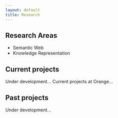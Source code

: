 ```yaml
---
layout: default
title: Research
---
```


## Research Areas

* Semantic Web
* Knowledge Representation

## Current projects

Under development...
Current projects at Orange...

## Past projects

Under development...
 <!--
 Past projects at Orange...
 Thesis
 Master
 Other activities in Le2i CheckSem
 -->


<!--
Semantic Analysis of Digital Forensics Cases
Research Areas

Digital Forensics, Semantic Web, Artificial Intelligence
Objectives

La cybercriminalité est un phénomène prenant de l’importance de nos jours et un nombre croissant d’infractions commises à l’aide ou contre des systèmes informatiques sont signalées. Les fraudes sur Internet, le harcèlement via les réseaux sociaux et les logiciels de messagerie, le cyber-terrorisme ou encore les intrusions dans des systèmes sont autant d’infractions perpétrées contre des individus ou des entreprises. Ces nouveaux phénomènes obligent les états et les sociétés à investir des sommes d’argent toujours plus importantes pour garantir la sécurité des individus et des installations. Ainsi, le domaine de la criminalistique informatique a connu un essor important ces dernières années.
Les investigations concernant des affaires cybercriminelles sont différentes des investigations plus courantes. Avec l’avancée et l’omniprésence des technologies dans notre environnement, il est demandé aux investigateurs de traiter des grands volumes de données et provenant de sources hétérogènes rendant les tâches de traitement et d’analyse particulièrement difficiles et fastidieuses. De plus, une investigation cybercriminelle est un processus complexe dans lequel chaque conclusion doit être supportée par des pièces à conviction collectées de manière rigoureuse afin de leur donner le poids et la crédibilité nécessaire pour faire avancer l’enquête. Dans ce projet, nous nous intéressons plus particulièrement à la phase de reconstruction de scénarios d’une investigation. Cette étape permet aux enquêteurs et à la Justice d’avoir un aperçu global des évènements survenus durant l’incident faisait l’objet de l’enquête. La reconstruction de scénarios peut être vu comme un processus prenant en entrée un ensemble de pièces à conviction et produisant en sortie la chronologie des évènements concernant l’incident.
L’approche proposée par notre équipe se situe au croisement des domaines de la criminalistique informatique et du web sémantique. Dans nos travaux, une nouvelle méthodologie, étayée par une théorie, est proposée pour assister les enquêteurs à travers le processus de reconstruction (construction de la chronologie et analyse). Pour cela, une ontologie intégrant les connaissances liées au savoir-faire métier d’experts de la criminalistique informatique et de développeurs de logiciels est utilisée. L’utilisation d’une ontologie nous permet de représenter les évènements de manière détaillée et par la suite de les analyser de manière automatique et pertinente.
People

This project is made under the co-supervision of Professor Christophe Nicolle and Doctor Aurélie Bertaux from University of Burgundy and Professor Tahar Kechadi from University College Dublin. 
-->

<!--
MASTER

OntoMining: Data Mining and Semantic Web for Automatic Ontology Construction
Research Areas

Semantic Web, Data Mining
Objectives

L’ontologie est une conceptualisation partagée d’un domaine (Gruber, 1993) permettant de décrire des connaissances utilisables par les humains et par les machines. L’omniprésence des ontologies dans le partage d’informations et la gestion des connaissances appelle la découverte de techniques efficaces et efficientes pour leur développement. En effet, la construction des ontologies reste à l’heure actuelle une tâche fastidieuse et très consommatrice de temps (car manuelle dans la plupart des cas). De plus, cette tâche nécessite l’intervention d’experts du domaine et d’ontologues, seuls acteurs à posséder les connaissances nécessaires pour réaliser le processus de construction de manière satisfaisante. Or, pour révéler le potentiel du Web Sémantique, il est nécessaire que les ontologies soient largement répandues. Enfin, les ontologies étant une représentation des connaissances d’un domaine, il est également nécessaire d’effectuer des évolutions régulières sur ces dernières afin qu’elles restent en adéquation avec le domaine. Ces nombreuses phases de maintenance viennent s’ajouter à un processus déjà très lourd.
Le but de l’Ontology Learning est de découvrir automatiquement ou semi-automatiquement les différents éléments composant les ontologies que sont les concepts, les relations entre concepts et les relations taxonomiques entre concepts et entre relations et les axiomes (Cimiano, 2006). Les processus d’Ontology Learning peuvent travailler à partir de données de natures variés telles que des textes, des pages Web ou des thésaurus. Ce domaine de recherche donne donc des réponses pour les problèmes d’acquisitions des connaissances pour la construction des ontologies. Les approches de l’Ontology Learning peuvent également être complétées par l’utilisation des techniques issues du domaine du Data Mining dont le but est l’extraction de connaissances à partir de quantités de données importantes. Extraire des connaissances peut signifier mettre en évidence des données cachées, découvrir des corrélations significatives entre des connaissances ou encore prédire de nouvelles connaissances à partir de données existantes. Le domaine du Web Mining, ayant pour objectif d’utiliser les techniques de Data Mining sur le Web, a particulièrement retenu notre attention. En effet, l’utilisation du Web comme ressource présente de nombreux avantages parmi lesquels la redondance élevée des informations permettant de juger de la pertinence et de l’importance de ces dernières, le large panel de domaines traités et la facilité d’accès.
Dans le cadre de ce projet, nous souhaitons nous intéresser plus particulièrement à l’extraction de relations entre concepts. Ces dernières sont utilisées pour marquer les liens grammaticaux (portant sur les objets du langage) ou conceptuelles (portant sur les objets décrient par les concepts) entre les concepts qui composent une ontologie. L’étude de la littérature du domaine de l’Ontology Learning montre que de nombreux travaux se concentrent sur l’apprentissage de relations. L’identification de relations couvre trois des neuf étapes du processus de construction des ontologies décrit par (Cimiano, 2006) :

    Extraction de termes
    Identification de synonymes
    Caractérisation de concepts
    Hiérarchisation des concepts
    Identification des relations entre concepts
    Hiérarchisation des relations
    Identification d’axiomes sur le schéma
    Identification de règles
    Peuplement

La phase d’extraction d’une relation sémantique se déroule en deux phases que sont l’identification des concepts intervenant dans la relation et l’étiquetage de la relation. Cette dernière phase, qui est aussi la plus difficile, permet de fixer la sémantique de la relation en lui attribuant notamment un nom.
On peut distinguer deux grandes familles de relations : les relations taxonomiques (ou relation de subsomption) et les relations non-taxonomiques (ou relations transversales). La découverte de liens verticaux comme l’hyperonymie et la méronymie est largement traitée dans la littérature. En revanche, peu de travaux se sont penchés sur les relations non-taxonomiques, qui peuvent pourtant se révéler très importantes dans certaines applications (exemple : identification d’une relation « consommateur-achats souhaités »).
L’extraction de relations non-taxonomiques (ou transversales) à partir de ressources comme des textes ou encore le Web fait toutefois l’objet de nombreuses propositions au sein de la communauté. Ces derniers peuvent être classés selon deux approches que sont l’approche statistiques et l’approche basée sur les patrons. Les propositions suivant la première approche se basent sur des techniques comme l’étude de co-occurrences de termes ou les mesures sémantiques afin d’identifier des couples de termes ou de concepts sémantiquement liés. Ce type de méthodes, bien qu’efficace dans la détection de relations et assez performante, est limité dans la phase de capture de la sémantique des relations identifiées. La seconde approche, quant à elle, permet de combler cette lacune mais est reconnue pour sa lourdeur et son manque de flexibilité. En effet, l’identification d’une relation donnée passe nécessairement par la conception d’un jeu de patrons permettant de couvrir toutes les variations de langage (exemple : une relation de méronymie peut être notamment exprimée par les patrons « X est une partie de Y » et « Y est composé de X »). Il est également à noter que l’approche par patrons, contrairement à l’approche statistiques, ne permet pas de capturer des relations implicites, c’est-à-dire des relations non identifiables au niveau d’une phrase isolée.
La lourdeur de la mise en place de l’approche par patrons est principalement due à l’étape de définitions du jeu de patrons permettant de capturer la relation souhaitée. Dans (Blohm, et al., 2007) et (Blohm & Cimiano, 2008), une proposition pour automatiser le processus de définitions des patrons est présentée. Cette méthode peut être vue comme une approche mixte car elle couple l’utilisation des patrons et des méthodes d’apprentissage pouvant plutôt s’apparentées à l’approche statistique.
Les travaux de ce projet se place dans une approche hybride similaire à celle de (Blohm & Cimiano, 2008). Deux axes de recherche sont explorés :

    L’enrichissement sémantique des patrons lexico-syntaxiques.
    La définition de jeux de patrons à l’aide de techniques d’apprentissage automatique.

People

I worked on this project in 2012 as part of my pre-internship and my internship to obtain my Master Degree in Computer Science. I was mentored by Professor Christophe Nicolle during this period.
-->


<!--
ONTO VERSIONING
OntoVersionning: Ontology Lifecycle Management
Research Areas

Semantic Web
Objectives

Description written by Perrine Pittet: "Le monde que nous connaissons est soumis à l’inévitable loi du temps, et en subit donc les évolutions. En effet, le temps est un facteur de changement et qui dit changement du monde, dit changement de la connaissance que nous en avons. Logiquement, si les ontologies décrivent ce monde alors celle-ci doivent intégrer ses changements. Aussi les ontologies ne sont pas seulement impactées par les changements issus de leur domaine. Voici une façon d’examiner les causes de ces changements à partir de la définition de Gruber. Les changements peuvent intervenir également au niveau de la conceptualisation de l’ontologie. En effet, le domaine ou la connaissance que l’on en a peuvent impliquer des changements sur les concepts. Par exemple, un téléphone portable des années 90 n’aura pas la notion d’écran tactile, ni appareil photo etc. qui sont des concepts attribués aux mobiles d’aujourd’hui. De même le concept de smartphone n’existait pas alors. Aussi la conceptualisation de l’ontologie peut être impactée par un nouveau point de vue sur le domaine, par exemple une nouvelle perspective d’utilisation. Dans une ville, un pont sera par exemple vu comme un moyen de traverser une rivière par un automobiliste mais sera vu comme un obstacle à franchir par un bateau. Enfin, la spécification de l’ontologie peut être amenée à changer, notamment lorsque le langage utilisé n’est pas assez expressif. Par exemple si l’on souhaite représenter une disjonction de concepts il n’est possible de le faire qu’avec un langage qui prévoit cette notion. Cela permet notamment de faire en sorte qu’un individu ne puisse pas être à la fois une femme et à la fois un homme dans l’ontologie.
Le domaine de recherche lié à ces problématiques est appelé évolution d’ontologie. L’évolution d’ontologie est un problème d’autant plus crucial que les ontologies sont utilisées par des applications qui en dépendent ou encore par d’autres ontologies. Ainsi un changement opéré sur une ontologie va impacter tous les composants qui en dépendent rendant parfois les concepts inaccessibles. Aussi il existe une notion de cohérence dans les ontologies dont la spécification est basée sur la logique. En effet un changement peut entrainer des contradictions à l’intérieur de l’ontologie. Alors l’ontologie incohérente ne peut plus être utilisée pour inférer de nouvelles connaissances ou encore garantir un fonctionnement cohérent de l’application qui l’utilise. La gestion de la cohérence de l’ontologie pendant son évolution est un des points les plus critiques. Enfin l’évolution d’une ontologie génère de nouvelles versions de celles-ci et pour garantir l’accès à une version donnée, l’ontologie doit se munir d’un système de versioning. Le domaine de recherche lié à cette problématique s’intitule le versioning d’ontologie. Combiné à l’évolution, le versioning permet un accès en toute transparence aux différentes versions de l’ontologie. Aussi il permet de conserver l’historique de tous les changements effectués sur chaque version, ce qui peut permettre des traitements comparatifs ou autres vérifications ultérieures à l’évolution."
People

This project was conducted by Perrine Pittet as part of her thesis supervised by Christophe Nicolle and Christopher Cruz. I participated in this project during an internship carried out during my first year of Master in Computer Science. I participated in the development of a proof of concept.
-->
